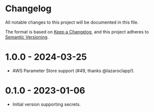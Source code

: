 # Changelog

All notable changes to this project will be documented in this file.

The format is based on [Keep a Changelog](https://keepachangelog.com/en/1.1.0/),
and this project adheres to [Semantic Versioning](https://semver.org/spec/v2.0.0.html).

# 1.0.0 - 2024-03-25
- AWS Parameter Store support (#49, thanks @lazaroclapp!).

# 0.1.0 - 2023-01-06
- Initial version supporting secrets.
